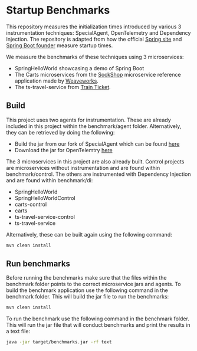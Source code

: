 # Startup Benchmarks
This repository measures the initialization times introduced by various 3 instrumentation techniques: SpecialAgent, OpenTelemetry and Dependency Injection. The repository is adapted from how the official [Spring site](https://spring.io/blog/2018/12/12/how-fast-is-spring) and [Spring Boot founder](https://github.com/dsyer/spring-boot-startup-bench) measure startup times.
 
We measure the benchmarks of these techniques using 3 microservices:
 - SpringHelloWorld showcasing a demo of Spring Boot 
 - The Carts microservices from the [SockShop](https://microservices-demo.github.io/) microservice reference application made by [Weaveworks](https://www.weave.works/).
 - The ts-travel-service from [Train Ticket](https://github.com/FudanSELab/train-ticket/).

## Build
This project uses two agents for instrumentation. These are already included in this project within the benchmark/agent folder. Alternatively, they can be retrieved by doing the following:
 - Build the jar from our fork of SpecialAgent which can be found [here](https://github.com/Xitric/java-specialagent)
 - Download the jar for OpenTelemtry [here](https://github.com/open-telemetry/opentelemetry-java-instrumentation/releases/latest/download/opentelemetry-javaagent-all.jar)

The 3 microservices in this project are also already built. Control projects are microservices without instrumentation and are found within benchmark/control. The others are instrumented with Dependency Injection and are found within benchmark/di:
 - SpringHelloWorld
 - SpringHelloWorldControl
 - carts-control
 - carts
 - ts-travel-service-control
 - ts-travel-service

Alternatively, these can be built again using the following command:
```bash
mvn clean install
```

## Run benchmarks
Before running the benchmarks make sure that the files within the benchmark folder points to the correct microservice jars and agents.
To build the benchmark application use the following command in the benchmark folder. This will build the jar file to run the benchmarks:

```bash
mvn clean install
```

To run the benchmark use the following command in the benchmark folder. This will run the jar file that will conduct benchmarks and print the results in a text file:

```bash
java -jar target/benchmarks.jar -rf text
```
